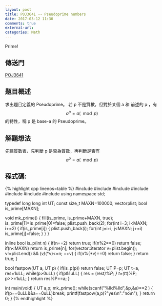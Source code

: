```yaml
---
layout: post
title: POJ3641 -- Pseudoprime numbers
date: 2017-03-12 11:30
comments: true
external-url:
categories: Math
---
```


Prime!

## 傳送門
[POJ3641](http://poj.org/problem?id=3641)

## 題目概述
求出題目定義的 Pseudoprime。
若 p 不是質數，但對於某個 a 和 前述的 p ，有
$$ a^{p}=a \left( \mod p \right)  $$ 
的特性，稱 p 是 base-a 的 Pseudoprime。

## 解題想法
先建質數表，先判斷 p 是否為質數，再判斷是否有
$$ a^{p}=a \left( \mod p \right)  $$ 

## 程式碼:

{% highlight cpp linenos=table %}
#include <iostream>
#include <vector>
#include <algorithm>
#include <string>
#include <cstdio>
#include <cstdlib>
#include <cstdlib>
using namespace std;

typedef long long int UT;
const size_t MAXN=100000;
vector<int>plist;
bool is_prime[MAXN];

void mk_prime() {
    fill(is_prime, is_prime+MAXN, true);
    is_prime[1]=is_prime[0]=false;
    plist.push_back(2);
    for(int i=3; i<MAXN; i+=2) {
        if(is_prime[i]) {
            plist.push_back(i);
            for(int j=i+i; j<MAXN; j+=i) is_prime[j]=false;
        }
    }
}

inline bool is_p(int n) {
    if(n==2) return true;
    if(n%2==0) return false;
    if(n<MAXN) return is_prime[n];
    for(vector<int>::iterator v=plist.begin(); v!=plist.end() && (*v)*(*v)<=n; ++v) {
        if(n%(*v)==0) return false;
    }
    return true;
}

bool fastpow(UT a, UT p) {
    if(is_p(p)) return false;
    UT P=p;
    UT t=a, res=1uLL;
    while(p>0uLL) {
        if(p&1uLL) {
            res = (res*t)%P;
        }
        t=(t*t)%P;
        p>>=1uLL;
    }
    return res%P==a;
}

int main(void) {
    UT a,p;
    mk_prime();
    while(scanf("%lld%lld",&p,&a)==2 ) {
        if(p==0uLL&&a==0uLL)break;
        printf(fastpow(a,p)?"yes\n":"no\n");
    }
    return 0;
}
{% endhighlight %}

